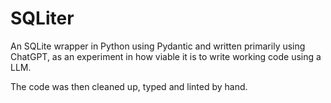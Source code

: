 # SQLiter

An SQLite wrapper in Python using Pydantic and written primarily using ChatGPT,
as an experiment in how viable it is to write working code using a LLM.

The code was then cleaned up, typed and linted by hand.
